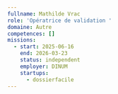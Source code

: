 ```yaml
---
fullname: Mathilde Vrac
role: 'Opératrice de validation '
domaine: Autre
competences: []
missions:
  - start: 2025-06-16
    end: 2026-03-23
    status: independent
    employer: DINUM
    startups:
      - dossierfacile
---
```

